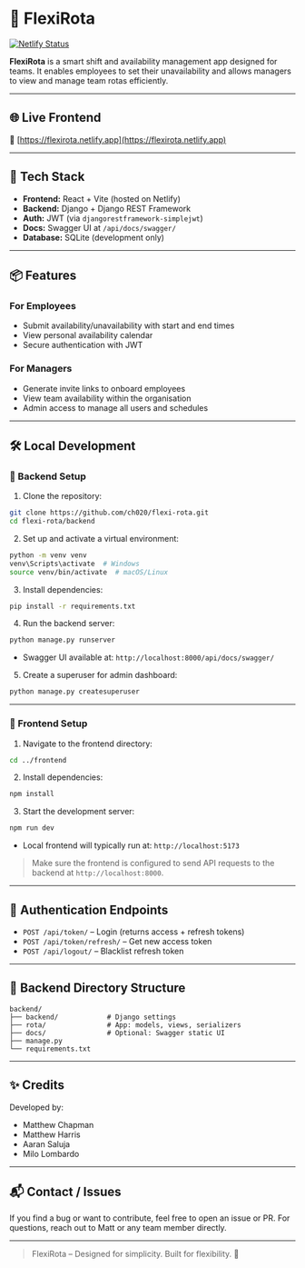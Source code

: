 # 🚀 FlexiRota

[![Netlify Status](https://api.netlify.com/api/v1/badges/646db211-4c8b-4e5f-9d6f-2c8a411ef641/deploy-status)](https://app.netlify.com/sites/flexirota/deploys)

**FlexiRota** is a smart shift and availability management app designed for teams. It enables employees to set their unavailability and allows managers to view and manage team rotas efficiently.

---

## 🌐 Live Frontend

🔗 [https://flexirota.netlify.app](https://flexirota.netlify.app)

---

## 🧱 Tech Stack

- **Frontend:** React + Vite (hosted on Netlify)
- **Backend:** Django + Django REST Framework
- **Auth:** JWT (via `djangorestframework-simplejwt`)
- **Docs:** Swagger UI at `/api/docs/swagger/`
- **Database:** SQLite (development only)

---

## 📦 Features

### For Employees
- Submit availability/unavailability with start and end times
- View personal availability calendar
- Secure authentication with JWT

### For Managers
- Generate invite links to onboard employees
- View team availability within the organisation
- Admin access to manage all users and schedules

---

## 🛠️ Local Development

### 🔹 Backend Setup

1. Clone the repository:
```bash
git clone https://github.com/ch020/flexi-rota.git
cd flexi-rota/backend
```

2. Set up and activate a virtual environment:
```bash
python -m venv venv
venv\Scripts\activate  # Windows
source venv/bin/activate  # macOS/Linux
```

3. Install dependencies:
```bash
pip install -r requirements.txt
```

4. Run the backend server:
```bash
python manage.py runserver
```

- Swagger UI available at: `http://localhost:8000/api/docs/swagger/`

5. Create a superuser for admin dashboard:
```bash
python manage.py createsuperuser
```

---

### 🔹 Frontend Setup

1. Navigate to the frontend directory:
```bash
cd ../frontend
```

2. Install dependencies:
```bash
npm install
```

3. Start the development server:
```bash
npm run dev
```

- Local frontend will typically run at: `http://localhost:5173`

> Make sure the frontend is configured to send API requests to the backend at `http://localhost:8000`.

---

## 🔐 Authentication Endpoints

- `POST /api/token/` – Login (returns access + refresh tokens)
- `POST /api/token/refresh/` – Get new access token
- `POST /api/logout/` – Blacklist refresh token

---

## 📁 Backend Directory Structure

```
backend/
├── backend/            # Django settings
├── rota/               # App: models, views, serializers
├── docs/               # Optional: Swagger static UI
├── manage.py
└── requirements.txt
```

---

## ✨ Credits

Developed by:
- Matthew Chapman
- Matthew Harris
- Aaran Saluja
- Milo Lombardo

---

## 📬 Contact / Issues

If you find a bug or want to contribute, feel free to open an issue or PR. For questions, reach out to Matt or any team member directly.

---

> FlexiRota – Designed for simplicity. Built for flexibility. 💼
